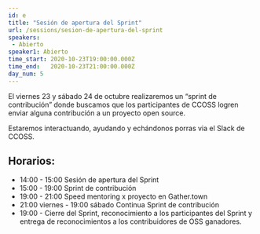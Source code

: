 ```yaml
---
id: e
title: "Sesión de apertura del Sprint"
url: /sessions/sesion-de-apertura-del-sprint
speakers:
 - Abierto
speaker1: Abierto
time_start: 2020-10-23T19:00:00.000Z
time_end:   2020-10-23T21:00:00.000Z
day_num: 5 
---
```


El viernes 23 y sábado 24 de octubre realizaremos un “sprint de contribución” donde buscamos que los participantes de CCOSS logren enviar alguna contribución a un proyecto open source. 

Estaremos interactuando, ayudando y echándonos porras via el Slack de CCOSS.


## Horarios: 
- 14:00 - 15:00 Sesión de apertura del Sprint
- 15:00 - 19:00 Sprint de contribución
- 19:00 - 21:00 Speed mentoring x proyecto en Gather.town
- 21:00 viernes - 19:00 sábado Continua Sprint de contribución
- 19:00 - Cierre del Sprint, reconocimiento a los participantes del Sprint y entrega de       reconocimientos a los contribuidores de OSS ganadores.



